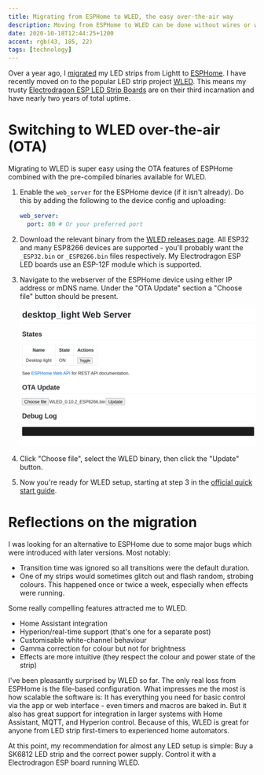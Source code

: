 ```yaml
---
title: Migrating from ESPHome to WLED, the easy over-the-air way
description: Moving from ESPHome to WLED can be done without wires or worries
date: 2020-10-18T12:44:25+1200
accent: rgb(43, 185, 22)
tags: [technology]
---
```


Over a year ago, I [migrated][esphome-article] my LED strips from Lightt to [ESPHome][esphome]. I have recently moved on to the popular LED strip project [WLED][wled]. This means my trusty [Electrodragon ESP LED Strip Boards][edragon-esp] are on their third incarnation and have nearly two years of total uptime.

# Switching to WLED over-the-air (OTA)

Migrating to WLED is super easy using the OTA features of ESPHome combined with the pre-compiled binaries available for WLED.

1. Enable the `web_server` for the ESPHome device (if it isn't already). Do this by adding the following to the device config and uploading:

   ```yaml
   web_server:
     port: 80 # Or your preferred port
   ```

1. Download the relevant binary from the [WLED releases page][wled-releases]. All ESP32 and many ESP8266 devices are supported - you'll probably want the `_ESP32.bin` or `_ESP8266.bin` files respectively. My Electrodragon ESP LED boards use an ESP-12F module which is supported.

1. Navigate to the webserver of the ESPHome device using either IP address or mDNS name. Under the "OTA Update" section a "Choose file" button should be present.

   ![ESPHome web server](./2020-10-13_09-38.png)

1. Click "Choose file", select the WLED binary, then click the "Update" button.

1. Now you're ready for WLED setup, starting at step 3 in the [official quick start guide][wled-setup].

# Reflections on the migration

I was looking for an alternative to ESPHome due to some major bugs which were introduced with later versions. Most notably:

- Transition time was ignored so all transitions were the default duration.
- One of my strips would sometimes glitch out and flash random, strobing colours. This happened once or twice a week, especially when effects were running.

Some really compelling features attracted me to WLED.

- Home Assistant integration
- Hyperion/real-time support (that's one for a separate post)
- Customisable white-channel behaviour
- Gamma correction for colour but not for brightness
- Effects are more intuitive (they respect the colour and power state of the strip)

I've been pleasantly surprised by WLED so far. The only real loss from ESPHome is the file-based configuration. What impresses me the most is how scalable the software is: It has everything you need for basic control via the app or web interface - even timers and macros are baked in. But it also has great support for integration in larger systems with Home Assistant, MQTT, and Hyperion control. Because of this, WLED is great for anyone from LED strip first-timers to experienced home automators.

At this point, my recommendation for almost any LED setup is simple: Buy a SK6812 LED strip and the correct power supply. Control it with a Electrodragon ESP board running WLED.

[edragon-esp]: https://www.electrodragon.com/product/esp-led-strip-board/
[esphome-article]: /esphome-arm
[esphome]: https://esphome.io/
[wled]: https://github.com/Aircoookie/WLED
[wled-releases]: https://github.com/Aircoookie/WLED/releases
[wled-setup]: https://github.com/Aircoookie/WLED/wiki
